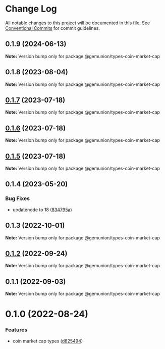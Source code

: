 # Change Log

All notable changes to this project will be documented in this file.
See [Conventional Commits](https://conventionalcommits.org) for commit guidelines.

## 0.1.9 (2024-06-13)

**Note:** Version bump only for package @gemunion/types-coin-market-cap

## 0.1.8 (2023-08-04)

**Note:** Version bump only for package @gemunion/types-coin-market-cap

## [0.1.7](https://github.com/gemunion/common-packages/compare/@gemunion/types-coin-market-cap@0.1.6...@gemunion/types-coin-market-cap@0.1.7) (2023-07-18)

**Note:** Version bump only for package @gemunion/types-coin-market-cap

## [0.1.6](https://github.com/gemunion/common-packages/compare/@gemunion/types-coin-market-cap@0.1.5...@gemunion/types-coin-market-cap@0.1.6) (2023-07-18)

**Note:** Version bump only for package @gemunion/types-coin-market-cap

## [0.1.5](https://github.com/gemunion/common-packages/compare/@gemunion/types-coin-market-cap@0.1.4...@gemunion/types-coin-market-cap@0.1.5) (2023-07-18)

**Note:** Version bump only for package @gemunion/types-coin-market-cap

## 0.1.4 (2023-05-20)

### Bug Fixes

- updatenode to 18 ([834795a](https://github.com/gemunion/common-packages/commit/834795aca8d9c351fde907fbdb511f437c707f11))

## 0.1.3 (2022-10-01)

**Note:** Version bump only for package @gemunion/types-coin-market-cap

## [0.1.2](https://github.com/gemunion/common-packages/compare/@gemunion/types-coin-market-cap@0.1.1...@gemunion/types-coin-market-cap@0.1.2) (2022-09-24)

**Note:** Version bump only for package @gemunion/types-coin-market-cap

## 0.1.1 (2022-09-03)

**Note:** Version bump only for package @gemunion/types-coin-market-cap

# 0.1.0 (2022-08-24)

### Features

- coin market cap types ([d825494](https://github.com/gemunion/common-packages/commit/d8254944d70f5cee453cbc43327c9f7ddcd466f4))
